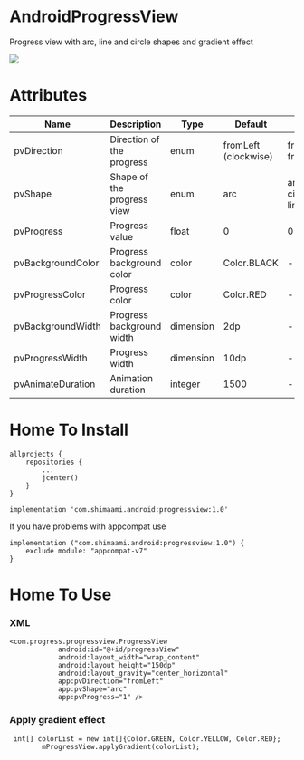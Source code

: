 # AndroidProgressView
Progress view with arc, line and circle shapes and gradient effect


![](ProgressView.gif)

# Attributes
| Name  | Description | Type | Default | Range |
| ------------- | ------------- | ------------- | ------------- | ------------- |
| pvDirection  | Direction of the progress  | enum | fromLeft (clockwise) | fromLeft, fromRight |
| pvShape  | Shape of the progress view  | enum | arc | arc, circle, line |
| pvProgress  | Progress value  | float | 0 | 0 to 1 |
| pvBackgroundColor  | Progress background color  | color | Color.BLACK | - |
| pvProgressColor  | Progress color  | color | Color.RED | - |
| pvBackgroundWidth  | Progress background width  | dimension | 2dp | - |
| pvProgressWidth  | Progress width  | dimension | 10dp | - |
| pvAnimateDuration  | Animation duration  | integer | 1500 | - |

# Home To Install
```
allprojects {
    repositories {
        ...
        jcenter()
    }
}
```
```
implementation 'com.shimaami.android:progressview:1.0'
```
If you have problems with appcompat use
```
implementation ("com.shimaami.android:progressview:1.0") {
    exclude module: "appcompat-v7"
}
```

# Home To Use
### XML
```
<com.progress.progressview.ProgressView
            android:id="@+id/progressView"
            android:layout_width="wrap_content"
            android:layout_height="150dp"
            android:layout_gravity="center_horizontal"
            app:pvDirection="fromLeft"
            app:pvShape="arc"
            app:pvProgress="1" />
```
### Apply gradient effect
```
 int[] colorList = new int[]{Color.GREEN, Color.YELLOW, Color.RED};
        mProgressView.applyGradient(colorList);
```
